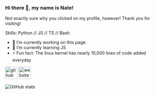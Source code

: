 ### Hi there 👋, my name is Nate!
Not exactly sure why  you clicked on my profile, however! Thank you for visiting!

Skills: Python // JS // TS // Bash 

- 🔭 I’m currently working on this page. 
- 🌱 I’m currently learning JS 
- ⚡ Fun fact: The linux kernel has nearly 10,000 lines of code added everyday 


[<img src='https://cdn.jsdelivr.net/npm/simple-icons@3.0.1/icons/github.svg' alt='github' height='40'>](https://github.com/justnat3)  [<img src='https://cdn.jsdelivr.net/npm/simple-icons@3.0.1/icons/icloud.svg' alt='website' height='40'>](weatherornot.app)  

![GitHub stats](https://github-readme-stats.vercel.app/api?username=justnat3&show_icons=true)  

